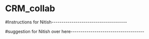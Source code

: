 # CRM_collab


#Instructions for Nitish--------------------------------------











#suggestion for Nitish over here-------------------------------------
